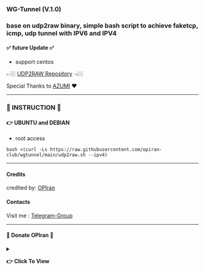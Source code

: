 ### WG-Tunnel (V.1.0)
### base on udp2raw binary, simple bash script to achieve faketcp, icmp, udp tunnel with IPV6 and IPV4

#### ✅ future Update ✅
 - support centos

👉🏼  [UDP2RAW Repository](https://github.com/wangyu-/udp2raw)  👈🏼

Special Thanks to [AZUMI](https://github.com/Azumi67) ❤️

---------------------------------------------------------------------------------------------------------------------------------------

###  📛 INSTRUCTION 📛

#### 👉 UBUNTU and DEBIAN
 - root access
   
```
bash <(curl -Ls https://raw.githubusercontent.com/opiran-club/wgtunnel/main/udp2raw.sh --ipv4)
```

---------------------------------------------------------------------------------------------------------------------------------------

#### Credits
credited by: [OPIran](https://github.com/opiran-club)

#### Contacts
Visit me : [Telegram-Group](https://t,me/OPIranCluB)
  
---------------------------------------------------------------------------------------------------------------------------------------

#### 🎁 Donate OPIran 🎁

<details>
 
<summary><p><b> 👉 Click To View <b></b></b></p></summary>
 
 ✅ USDT (ERC20)

🔗 Link : 
 ```

 ```
 
 ✅ TRX (TRC20)
🔗 Link : 
 ```

 ```
</details>
